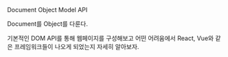 Document Object Model API

Document를 Object를 다룬다.

기본적인 DOM API를 통해 웹페이지를 구성해보고 어떤 어려움에서 React, Vue와 같은 프레임워크들이 나오게 되었는지 자세히 알아보자.